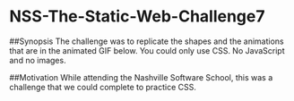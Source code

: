 # NSS-The-Static-Web-Challenge7
##Synopsis
The challenge was to replicate the shapes and the animations that are in the animated GIF below. You could only use CSS. No JavaScript and no images.


##Motivation
While attending the Nashville Software School, this was a challenge that we could complete to practice CSS.

